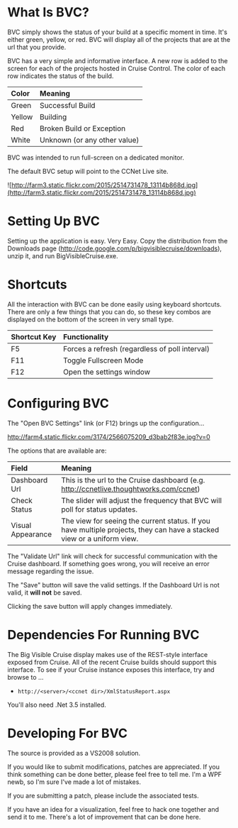 # What Is BVC? #

BVC simply shows the status of your build at a specific moment in time. It's either green, yellow, or red. BVC will display all of the projects that are at the url that you provide.

BVC has a very simple and informative interface. A new row is added to the screen for each of the projects hosted in Cruise Control. The color of each row indicates the status of the build.

| **Color** | **Meaning** |
|:----------|:------------|
|Green      |Successful Build|
|Yellow     |Building     |
|Red        |Broken Build or Exception|
|White      |Unknown (or any other value)|

BVC was intended to run full-screen on a dedicated monitor.

The default BVC setup will point to the CCNet Live site.

![http://farm3.static.flickr.com/2015/2514731478_13114b868d.jpg](http://farm3.static.flickr.com/2015/2514731478_13114b868d.jpg)

# Setting Up BVC #

Setting up the application is easy. Very Easy. Copy the distribution from the Downloads page (http://code.google.com/p/bigvisiblecruise/downloads), unzip it, and run BigVisibleCruise.exe.

# Shortcuts #
All the interaction with BVC can be done easily using keyboard shortcuts. There are only a few things that you can do, so these key combos are displayed on the bottom of the screen in very small type.

| **Shortcut Key** | **Functionality** |
|:-----------------|:------------------|
|F5                |Forces a refresh (regardless of poll interval)|
|F11               |Toggle Fullscreen Mode|
|F12               |Open the settings window|

# Configuring BVC #

The "Open BVC Settings" link (or F12) brings up the configuration...

http://farm4.static.flickr.com/3174/2566075209_d3bab2f83e.jpg?v=0

The options that are available are:

| **Field** | **Meaning** |
|:----------|:------------|
|Dashboard Url|This is the url to the Cruise dashboard (e.g. http://ccnetlive.thoughtworks.com/ccnet) |
|Check Status|The slider will adjust the frequency that BVC will poll for status updates.|
|Visual Appearance|The view for seeing the current status. If you have multiple projects, they can have a stacked view or a uniform view.|

The "Validate Url" link will check for successful communication with the Cruise dashboard. If something goes wrong, you will receive an error message regarding the issue.

The "Save" button will save the valid settings. If the Dashboard Url is not valid, it **will not** be saved.

Clicking the save button will apply changes immediately.

# Dependencies For Running BVC #

The Big Visible Cruise display makes use of the REST-style interface exposed from Cruise. All of the recent Cruise builds should support this interface. To see if your Cruise instance exposes this interface, try and browse to ...

  * `http://<server>/<ccnet dir>/XmlStatusReport.aspx`

You'll also need .Net 3.5 installed.

# Developing For BVC #

The source is provided as a VS2008 solution.

If you would like to submit modifications, patches are appreciated. If you think something can be done better, please feel free to tell me. I'm a WPF newb, so I'm sure I've made a lot of mistakes.

If you are submitting a patch, please include the associated tests.

If you have an idea for a visualization, feel free to hack one together and send it to me. There's a lot of improvement that can be done here.